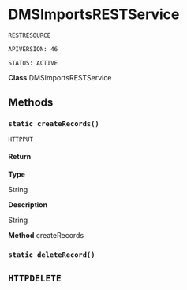 # DMSImportsRESTService

`RESTRESOURCE`

`APIVERSION: 46`

`STATUS: ACTIVE`

**Class** DMSImportsRESTService

## Methods

### `static createRecords()`

`HTTPPUT`

#### Return

**Type**

String

**Description**

String

**Method** createRecords

### `static deleteRecord()`

## `HTTPDELETE`
